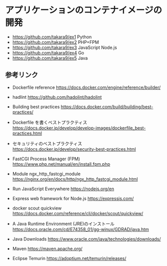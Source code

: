 # アプリケーションのコンテナイメージの開発

- https://github.com/takara9/ex1 Python
- https://github.com/takara9/ex2 PHP+FPM
- https://github.com/takara9/ex3 JavaScript Node.js
- https://github.com/takara9/ex4 Go
- https://github.com/takara9/ex5 Java



## 参考リンク
- Dockerfile reference https://docs.docker.com/engine/reference/builder/
- hadlint https://github.com/hadolint/hadolint
- Building best practices https://docs.docker.com/build/building/best-practices/
- Dockerfile を書くベストプラクティス https://docs.docker.jp/develop/develop-images/dockerfile_best-practices.html
- セキュリティのベストプラクティス https://docs.docker.jp/develop/security-best-practices.html

- FastCGI Process Manager (FPM)  https://www.php.net/manual/en/install.fpm.php
- Module ngx_http_fastcgi_module https://nginx.org/en/docs/http/ngx_http_fastcgi_module.html
- Run JavaScript Everywhere https://nodejs.org/en
- Express web framework for Node.js https://expressjs.com/
- docker scout quickview https://docs.docker.com/reference/cli/docker/scout/quickview/
- A Java Runtime Environment (JRE)のインストール https://docs.oracle.com/cd/E74358_01/gg-winux/GDRAD/java.htm
- Java Downloads https://www.oracle.com/java/technologies/downloads/
- Maven https://maven.apache.org/
- Eclipse Temurin https://adoptium.net/temurin/releases/
